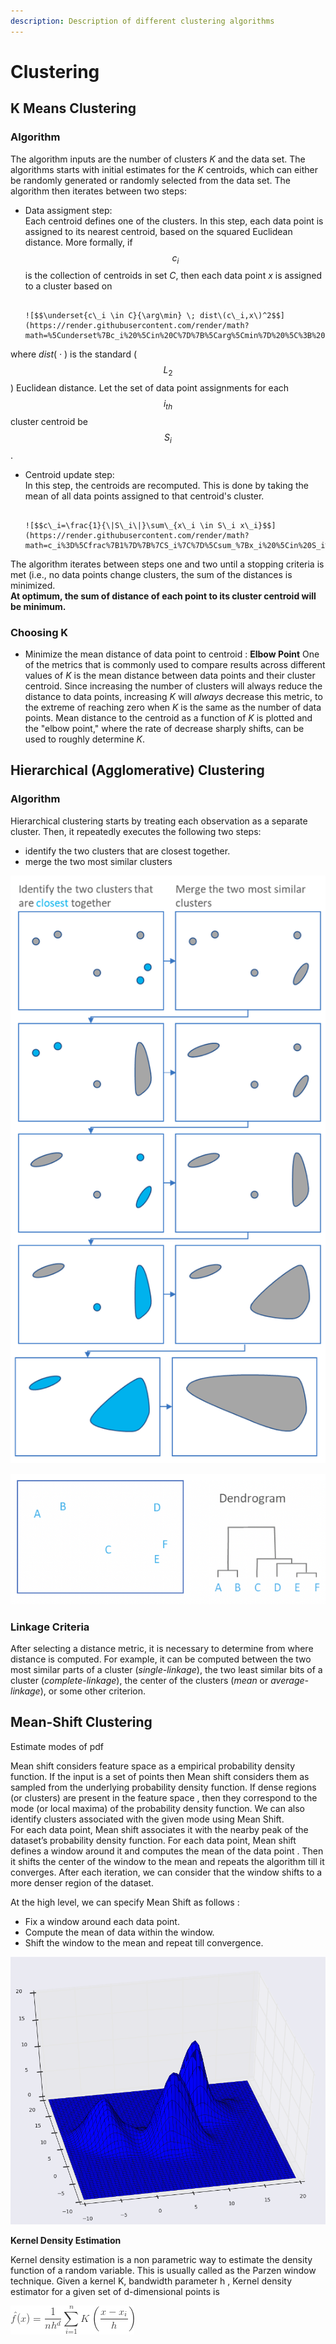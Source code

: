 ```yaml
---
description: Description of different clustering algorithms
---
```


# Clustering

## K Means Clustering

### Algorithm

The algorithm inputs are the number of clusters _Κ_ and the data set. The algorithms starts with initial estimates for the _Κ_ centroids, which can either be randomly generated or randomly selected from the data set. The algorithm then iterates between two steps:

*  Data assigment step:  
  Each centroid defines one of the clusters. In this step, each data point is assigned to its nearest centroid, based on the squared Euclidean distance. More formally, if $$c_i$$ is the collection of centroids in set _C_, then each data point _x_ is assigned to a cluster based on

                                                                          ![$$\underset{c\_i \in C}{\arg\min} \; dist\(c\_i,x\)^2$$](https://render.githubusercontent.com/render/math?math=%5Cunderset%7Bc_i%20%5Cin%20C%7D%7B%5Carg%5Cmin%7D%20%5C%3B%20dist%28c_i%2Cx%29%5E2&mode=display)

  where _dist_\( _·_ \) is the standard \( $$L_2$$ \) Euclidean distance. Let the set of data point assignments for each $$i_{th}$$ cluster centroid be $$S_i$$ .

* Centroid update step:  
  In this step, the centroids are recomputed. This is done by taking the mean of all data points assigned to that centroid's cluster.

                                                                            ![$$c\_i=\frac{1}{\|S\_i\|}\sum\_{x\_i \in S\_i x\_i}$$](https://render.githubusercontent.com/render/math?math=c_i%3D%5Cfrac%7B1%7D%7B%7CS_i%7C%7D%5Csum_%7Bx_i%20%5Cin%20S_i%7D%20x_i&mode=display)

The algorithm iterates between steps one and two until a stopping criteria is met \(i.e., no data points change clusters, the sum of the distances is minimized.   
**At optimum, the sum of distance of each point to its cluster centroid will be minimum.** 

### **Choosing K**

* Minimize the mean distance of data point to centroid : **Elbow Point** One of the metrics that is commonly used to compare results across different values of _K_ is the mean distance between data points and their cluster centroid. Since increasing the number of clusters will always reduce the distance to data points, increasing _K_ will _always_ decrease this metric, to the extreme of reaching zero when _K_ is the same as the number of data points. Mean distance to the centroid as a function of _K_ is plotted and the "elbow point," where the rate of decrease sharply shifts, can be used to roughly determine _K_.

## Hierarchical \(Agglomerative\) Clustering  

### Algorithm

Hierarchical clustering starts by treating each observation as a separate cluster. Then, it repeatedly executes the following two steps: 

*  identify the two clusters that are closest together.
* merge the two most similar clusters

![Steps of Hierarchical Clustering](../.gitbook/assets/image%20%2879%29.png)

![Dendogram, which shows association](../.gitbook/assets/image%20%2899%29.png)

### Linkage Criteria

After selecting a distance metric, it is necessary to determine from where distance is computed. For example, it can be computed between the two most similar parts of a cluster \(_single-linkage_\), the two least similar bits of a cluster \(_complete-linkage_\), the center of the clusters \(_mean_ or _average-linkage_\), or some other criterion. 

## Mean-Shift Clustering

Estimate modes of pdf

Mean shift considers feature space as a empirical probability density function. If the input is a set of points then Mean shift considers them as sampled from the underlying probability density function. If dense regions \(or clusters\) are present in the feature space , then they correspond to the mode \(or local maxima\) of the probability density function. We can also identify clusters associated with the given mode using Mean Shift.  
For each data point, Mean shift associates it with the nearby peak of the dataset’s probability density function. For each data point, Mean shift defines a window around it and computes the mean of the data point . Then it shifts the center of the window to the mean and repeats the algorithm till it converges. After each iteration, we can consider that the window shifts to a more denser region of the dataset.  
  
At the high level, we can specify Mean Shift as follows : 

* Fix a window around each data point.  
* Compute the mean of data within the window. 
* Shift the window to the mean and repeat till convergence.

![Three modes \(clusters\) of the probability distribution](../.gitbook/assets/image%20%2884%29.png)

**Kernel Density Estimation**

Kernel density estimation is a non parametric way to estimate the density function of a random variable. This is usually called as the Parzen window technique. Given a kernel K, bandwidth parameter h , Kernel density estimator for a given set of d-dimensional points is  


![](../.gitbook/assets/image%20%28133%29.png)



